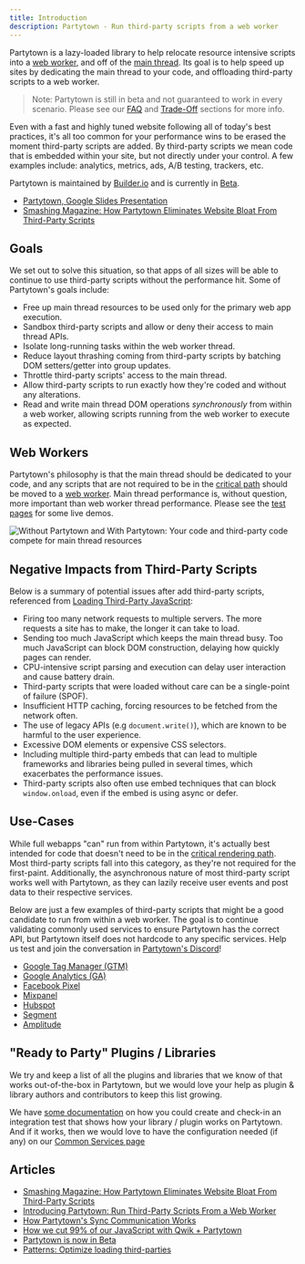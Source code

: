 ```yaml
---
title: Introduction
description: Partytown - Run third-party scripts from a web worker
---
```


Partytown is a lazy-loaded library to help relocate resource intensive scripts into a [web worker](https://developer.mozilla.org/en-US/docs/Web/API/Web_Workers_API), and off of the [main thread](https://developer.mozilla.org/en-US/docs/Glossary/Main_thread). Its goal is to help speed up sites by dedicating the main thread to your code, and offloading third-party scripts to a web worker.

> Note: Partytown is still in beta and not guaranteed to work in every scenario. Please see our [FAQ](/faq) and [Trade-Off](/trade-offs) sections for more info.

Even with a fast and highly tuned website following all of today's best practices, it's all too common for your performance wins to be erased the moment third-party scripts are added. By third-party scripts we mean code that is embedded within your site, but not directly under your control. A few examples include: analytics, metrics, ads, A/B testing, trackers, etc.

Partytown is maintained by [Builder.io](https://www.builder.io/) and is currently in [Beta](https://www.builder.io/blog/partytown-is-now-in-beta).

- [Partytown, Google Slides Presentation](https://docs.google.com/presentation/d/10aKHUokby6hQydL_xuOtct4CPwAkgay5l0-FqgO8-3g/edit?usp=sharing)
- [Smashing Magazine: How Partytown Eliminates Website Bloat From Third-Party Scripts](https://www.smashingmagazine.com/2022/04/partytown-eliminates-website-bloat-third-party-apps/)

## Goals

We set out to solve this situation, so that apps of all sizes will be able to continue to use third-party scripts without the performance hit. Some of Partytown's goals include:

- Free up main thread resources to be used only for the primary web app execution.
- Sandbox third-party scripts and allow or deny their access to main thread APIs.
- Isolate long-running tasks within the web worker thread.
- Reduce layout thrashing coming from third-party scripts by batching DOM setters/getter into group updates.
- Throttle third-party scripts' access to the main thread.
- Allow third-party scripts to run exactly how they're coded and without any alterations.
- Read and write main thread DOM operations _synchronously_ from within a web worker, allowing scripts running from the web worker to execute as expected.

## Web Workers

Partytown's philosophy is that the main thread should be dedicated to your code, and any scripts that are not required to be in the [critical path](https://developers.google.com/web/fundamentals/performance/critical-rendering-path) should be moved to a [web worker](https://developer.mozilla.org/en-US/docs/Web/API/Web_Workers_API). Main thread performance is, without question, more important than web worker thread performance. Please see the [test pages](/tests/) for some live demos.

![Without Partytown and With Partytown: Your code and third-party code compete for main thread resources](https://user-images.githubusercontent.com/452425/152363590-89d3b9a5-35c7-4c12-8f3e-c8b5ce4bb267.png)

## Negative Impacts from Third-Party Scripts

Below is a summary of potential issues after add third-party scripts, referenced from [Loading Third-Party JavaScript](https://developers.google.com/web/fundamentals/performance/optimizing-content-efficiency/loading-third-party-javascript):

- Firing too many network requests to multiple servers. The more requests a site has to make, the longer it can take to load.
- Sending too much JavaScript which keeps the main thread busy. Too much JavaScript can block DOM construction, delaying how quickly pages can render.
- CPU-intensive script parsing and execution can delay user interaction and cause battery drain.
- Third-party scripts that were loaded without care can be a single-point of failure (SPOF).
- Insufficient HTTP caching, forcing resources to be fetched from the network often.
- The use of legacy APIs (e.g `document.write()`), which are known to be harmful to the user experience.
- Excessive DOM elements or expensive CSS selectors.
- Including multiple third-party embeds that can lead to multiple frameworks and libraries being pulled in several times, which exacerbates the performance issues.
- Third-party scripts also often use embed techniques that can block `window.onload`, even if the embed is using async or defer.

## Use-Cases

While full webapps "can" run from within Partytown, it's actually best intended for code that doesn't need to be in the [critical rendering path](https://developer.mozilla.org/en-US/docs/Web/Performance/Critical_rendering_path). Most third-party scripts fall into this category, as they're not required for the first-paint. Additionally, the asynchronous nature of most third-party script works well with Partytown, as they can lazily receive user events and post data to their respective services.

Below are just a few examples of third-party scripts that might be a good candidate to run from within a web worker. The goal is to continue validating commonly used services to ensure Partytown has the correct API, but Partytown itself does not hardcode to any specific services. Help us test and join the conversation in [Partytown's Discord](https://discord.gg/bNVSQmPzqy)!

- [Google Tag Manager (GTM)](https://marketingplatform.google.com/about/tag-manager/)
- [Google Analytics (GA)](https://analytics.google.com/)
- [Facebook Pixel](https://www.facebook.com/business/learn/facebook-ads-pixel)
- [Mixpanel](https://mixpanel.com/)
- [Hubspot](https://www.hubspot.com/)
- [Segment](https://segment.com/)
- [Amplitude](https://amplitude.com/)

## "Ready to Party" Plugins / Libraries

We try and keep a list of all the plugins and libraries that we know of that works out-of-the-box in Partytown, but we would love your help as plugin & library authors and contributors to keep this list growing.

We have [some documentation](https://github.com/BuilderIO/partytown/blob/main/DEVELOPER.md#plugin-authors--developers) on how you could create and check-in an integration test that shows how your library / plugin works on Partytown. And if it works, then we would love to have the configuration needed (if any) on our [Common Services page](/common-services)

## Articles

- <a href="https://www.smashingmagazine.com/2022/04/partytown-eliminates-website-bloat-third-party-apps/" target="_blank" rel="noopener">Smashing Magazine: How Partytown Eliminates Website Bloat From Third-Party Scripts</a>
- <a href="https://dev.to/adamdbradley/introducing-partytown-run-third-party-scripts-from-a-web-worker-2cnp" target="_blank" rel="noopener">Introducing Partytown: Run Third-Party Scripts From a Web Worker</a>
- <a href="https://dev.to/adamdbradley/how-partytown-s-sync-communication-works-4244" target="_blank" rel="noopener">How Partytown's Sync Communication Works</a>
- <a href="https://www.builder.io/blog/how-we-cut-99-percent-js-with-qwik-and-partytown" target="_blank" rel="noopener">How we cut 99% of our JavaScript with Qwik + Partytown</a>
- <a href="https://www.builder.io/blog/partytown-is-now-in-beta" target="_blank" rel="noopener">Partytown is now in Beta</a>
- <a href="https://www.patterns.dev/posts/third-party/" target="_blank" rel="noopener">Patterns: Optimize loading third-parties</a>
